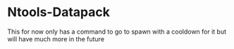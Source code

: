 # Ntools-Datapack
This for now only has a command to go to spawn with a cooldown for it but will have much more in the future
